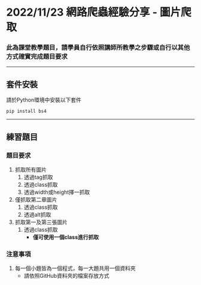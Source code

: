 # **2022/11/23 網路爬蟲經驗分享 - 圖片爬取**

### **此為課堂教學題目，請學員自行依照講師所教學之步驟或自行以其他方式確實完成題目要求**

***

## **套件安裝**
請於Python環境中安裝以下套件
```
pip install bs4
```

***

## **練習題目**
### **題目要求**
1. 抓取所有圖片
    1. 透過tag抓取
    2. 透過class抓取
    3. 透過width或height擇一抓取
2. 僅抓取第二章圖片
    1. 透過class抓取
    2. 透過alt抓取
3. 抓取第一及第三張圖片
    1. 透過class抓取
        * **僅可使用一個class進行抓取**

### **注意事項**
1. 每一個小題皆為一個程式，每一大題共用一個資料夾
    * 請依照GitHub資料夾的檔案存放方式
